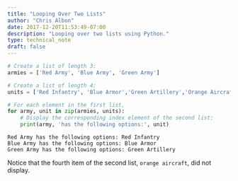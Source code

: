 ```yaml
---
title: "Looping Over Two Lists"
author: "Chris Albon"
date: 2017-12-20T11:53:49-07:00
description: "Looping over two lists using Python."
type: technical_note
draft: false
---
```


```python
# Create a list of length 3:
armies = ['Red Army', 'Blue Army', 'Green Army']

# Create a list of length 4:
units = ['Red Infantry', 'Blue Armor','Green Artillery','Orange Aircraft']
```


```python
# For each element in the first list,
for army, unit in zip(armies, units):
    # Display the corresponding index element of the second list:
    print(army, 'has the following options:', unit)
```

    Red Army has the following options: Red Infantry
    Blue Army has the following options: Blue Armor
    Green Army has the following options: Green Artillery
    

Notice that the fourth item of the second list, `orange aircraft`, did not display.
